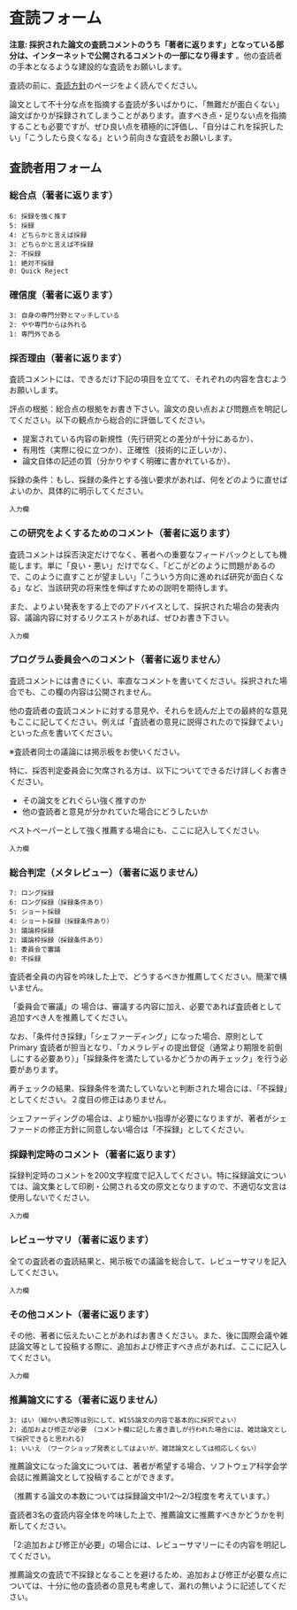 # 査読フォーム

__注意: 採択された論文の査読コメントのうち「著者に返ります」となっている部分は、インターネットで公開されるコメントの一部になり得ます__ 。他の査読者の手本となるような建設的な査読をお願いします。

査読の前に、[査読方針](./review-policy.html)のページをよく読んでください。

論文として不十分な点を指摘する査読が多いばかりに、「無難だが面白くない」論文ばかりが採録されてしまうことがあります。直すべき点・足りない点を指摘することも必要ですが、ぜひ良い点を積極的に評価し、「自分はこれを採択したい」「こうしたら良くなる」という前向きな査読をお願いします。

## 査読者用フォーム

### 総合点（著者に返ります）

```
6: 採録を強く推す
5: 採録
4: どちらかと言えば採録
3: どちらかと言えば不採録
2: 不採録
1: 絶対不採録
0: Quick Reject
```

### 確信度（著者に返ります）

```
3: 自身の専門分野とマッチしている
2: やや専門からは外れる
1: 専門外である
```

### 採否理由（著者に返ります）

査読コメントには、できるだけ下記の項目を立てて、それぞれの内容を含むようお願いします。

評点の根拠：総合点の根拠をお書き下さい。論文の良い点および問題点を明記してください。以下の観点から総合的に評価してください。

- 提案されている内容の新規性（先行研究との差分が十分にあるか）、
- 有用性（実際に役に立つか）、正確性（技術的に正しいか）、
- 論文自体の記述の質（分かりやすく明確に書かれているか）、

採録の条件：もし、採録の条件とする強い要求があれば、何をどのように直せばよいのか、具体的に明示してください。

```
入力欄
```

### この研究をよくするためのコメント（著者に返ります）

査読コメントは採否決定だけでなく、著者への重要なフィードバックとしても機能します。単に「良い・悪い」だけでなく、「どこがどのように問題があるので、このように直すことが望ましい」「こういう方向に進めれば研究が面白くなる」など、当該研究の将来性を伸ばすための説明を期待します。

また、よりよい発表をする上でのアドバイスとして、採択された場合の発表内容、議論内容に対するリクエストがあれば、ぜひお書き下さい。

```
入力欄
```

### プログラム委員会へのコメント（著者に返りません）

査読コメントには書きにくい、率直なコメントを書いてください。採択された場合でも、この欄の内容は公開されません。

他の査読者の査読コメントに対する意見や、それらを読んだ上での最終的な意見もここに記してください。例えば「査読者の意見に説得されたので採録でよい」といった点を書いてください。

※査読者同士の議論には掲示板をお使いください。

特に、採否判定委員会に欠席される方は、以下についてできるだけ詳しくお書きください。

- その論文をどれぐらい強く推すのか
- 他の査読者と意見が分かれていた場合にどうしたいか

ベストペーパーとして強く推薦する場合にも、ここに記入してください。

```
入力欄
```

### 総合判定（メタレビュー）（著者に返りません）

```
7: ロング採録
6: ロング採録（採録条件あり）
5: ショート採録
4: ショート採録（採録条件あり）
3: 議論枠採録
2: 議論枠採録（採録条件あり）
1: 委員会で審議
0: 不採録
```

査読者全員の内容を吟味した上で、どうするべきか推薦してください。簡潔で構いません。

「委員会で審議」の 場合は、審議する内容に加え、必要であれば査読者として追加すべき人を推薦してください。

なお、「条件付き採録」「シェファーディング」になった場合、原則として Primary 査読者が担当となり、「カメラレディの提出督促（通常より期限を前倒しにする必要あり）」「採録条件を満たしているかどうかの再チェック」を行う必要があります。

再チェックの結果、採録条件を満たしていないと判断された場合には、「不採録」としてください。２度目の修正はありません。

シェファーディングの場合は、より細かい指導が必要になりますが、著者がシェファードの修正方針に同意しない場合は「不採録」としてください。

### 採録判定時のコメント（著者に返ります）

採録判定時のコメントを200文字程度で記入してください。特に採録論文については、論文集として印刷・公開される文の原文となりますので、不適切な文言は使用しないでください。

```
入力欄
```

### レビューサマリ（著者に返ります）

全ての査読者の査読結果と、掲示板での議論を総合して、レビューサマリを記入してください。

```
入力欄
```

### その他コメント（著者に返ります）

その他、著者に伝えたいことがあればお書きください。また、後に国際会議や雑誌論文等として投稿する際に、追加および修正すべき点があれば、ここに記入してください。

```
入力欄
```

### 推薦論文にする（著者に返りません）

```
3: はい（細かい表記等は別にして、WISS論文の内容で基本的に採択でよい）
2: 追加および修正が必要　（コメント欄に記した書き直しが行われた場合には、雑誌論文として採択できると思われる）
1: いいえ　（ワークショップ発表としてはよいが、雑誌論文としては相応しくない）
```

推薦論文になった論文については、著者が希望する場合、ソフトウェア科学会学会誌に推薦論文として投稿することができます。

（推薦する論文の本数については採録論文中1/2～2/3程度を考えています。）

査読者3名の査読内容全体を吟味した上で、推薦論文に推薦すべきかどうかを判断してください。

「2:追加および修正が必要」の場合には、レビューサマリーにその内容を明記してください。

推薦論文の査読で不採録となることを避けるため、追加および修正が必要な点については、十分に他の査読者の意見も考慮して、漏れの無いように記述してください。
